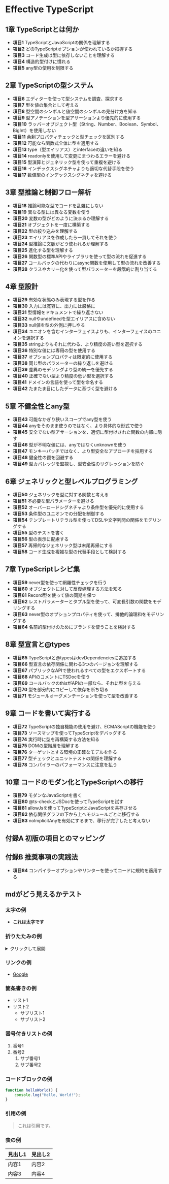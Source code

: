 # Effective TypeScript

## 1章 TypeScriptとは何か

- **項目1** TypeScriptとJavaScriptの関係を理解する
- **項目2** どのTypeScriptオプションが使われているか把握する
- **項目3** コード生成は型に依存しないことを理解する
- **項目4** 構造的型付けに慣れる
- **項目5** any型の使用を制限する

## 2章 TypeScriptの型システム

- **項目6** エディターを使って型システムを調査、探求する
- **項目7** 型を値の集合として考える
- **項目8** 型空間のシンボルと値空間のシンボルの見分け方を知る
- **項目9** 型アノテーションを型アサーションより優先的に使用する
- **項目10** ラッパーオブジェクト型（String、Number、Boolean、Symbol、BigInt）を使用しない
- **項目11** 余剰プロパティチェックと型チェックを区別する
- **項目12** 可能なら関数式全体に型を適用する
- **項目13** type（型エイリアス）とinterfaceの違いを知る
- **項目14** readonlyを使用して変更にまつわるエラーを避ける
- **項目15** 型演算とジェネリック型を使って重複を避ける
- **項目16** インデックスシグネチャよりも適切な代替手段を使う
- **項目17** 数値型のインデックスシグネチャを避ける

## 3章 型推論と制御フロー解析

- **項目18** 推論可能な型でコードを乱雑にしない
- **項目19** 異なる型には異なる変数を使う
- **項目20** 変数の型がどのように決まるか理解する
- **項目21** オブジェクトを一度に構築する
- **項目22** 型の絞り込みを理解する
- **項目23** エイリアスを作成したら一貫してそれを使う
- **項目24** 型推論に文脈がどう使われるか理解する
- **項目25** 進化する型を理解する
- **項目26** 関数型の標準APIやライブラリを使って型の流れを促進する
- **項目27** コールバックの代わりにasync関数を使用して型の流れを改善する
- **項目28** クラスやカリー化を使って型パラメーターを段階的に割り当てる

## 4章 型設計

- **項目29** 有効な状態のみ表現する型を作る
- **項目30** 入力には寛容に、出力には厳格に
- **項目31** 型情報をドキュメントで繰り返さない
- **項目32** nullやundefinedを型エイリアスに含めない
- **項目33** null値を型の外側に押しやる
- **項目34** ユニオンを含むインターフェイスよりも、インターフェイスのユニオンを選択する
- **項目35** stringよりもそれに代わる、より精度の高い型を選択する
- **項目36** 特別な値には専用の型を使用する
- **項目37** オプションプロパティは限定的に使用する
- **項目38** 同じ型のパラメーターの繰り返しを避ける
- **項目39** 差異のモデリングより型の統一を優先する
- **項目40** 正確でない型より精度の低い型を選択する
- **項目41** ドメインの言語を使って型を命名する
- **項目42** たまたま目にしたデータに基づく型を避ける

## 5章 不健全性とany型

- **項目43** 可能なかぎり狭いスコープでany型を使う
- **項目44** anyをそのまま使うのではなく、より具体的な形式で使う
- **項目45** 安全でない型アサーションを、適切に型付けされた関数の内部に隠す
- **項目46** 型が不明な値には、anyではなくunknownを使う
- **項目47** モンキーパッチではなく、より型安全なアプローチを採用する
- **項目48** 健全性の罠を回避する
- **項目49** 型カバレッジを監視し、型安全性のリグレッションを防ぐ

## 6章 ジェネリックと型レベルプログラミング

- **項目50** ジェネリックを型に対する関数と考える
- **項目51** 不必要な型パラメーターを避ける
- **項目52** オーバーロードシグネチャより条件型を優先的に使用する
- **項目53** 条件型のユニオンでの分配を制御する
- **項目54** テンプレートリテラル型を使ってDSLや文字列間の関係をモデリングする
- **項目55** 型のテストを書く
- **項目56** 型の表示に配慮する
- **項目57** 再帰的なジェネリック型は末尾再帰にする
- **項目58** コード生成を複雑な型の代替手段として検討する

## 7章 TypeScriptレシピ集

- **項目59** never型を使って網羅性チェックを行う
- **項目60** オブジェクトに対して反復処理する方法を知る
- **項目61** Record型を使って値の同期を保つ
- **項目62** レストパラメーターとタプル型を使って、可変長引数の関数をモデリングする
- **項目63** never型のオプションプロパティを使って、排他的論理和をモデリングする
- **項目64** 名前的型付けのためにブランドを使うことを検討する

## 8章 型宣言と@types

- **項目65** TypeScriptと@typesはdevDependenciesに追加する
- **項目66** 型宣言の依存関係に関わる3つのバージョンを理解する
- **項目67** パブリックなAPIで使われるすべての型をエクスポートする
- **項目68** APIのコメントにTSDocを使う
- **項目69** コールバックのthisがAPIの一部なら、それに型を与える
- **項目70** 型を部分的にコピーして依存を断ち切る
- **項目71** モジュールオーグメンテーションを使って型を改善する

## 9章 コードを書いて実行する

- **項目72** TypeScriptの独自機能の使用を避け、ECMAScriptの機能を使う
- **項目73** ソースマップを使ってTypeScriptをデバッグする
- **項目74** 実行時に型を再構築する方法を知る
- **項目75** DOMの型階層を理解する
- **項目76** ターゲットとする環境の正確なモデルを作る
- **項目77** 型チェックとユニットテストの関係を理解する
- **項目78** コンパイラーのパフォーマンスに注意を払う

## 10章 コードのモダン化とTypeScriptへの移行

- **項目79** モダンなJavaScriptを書く
- **項目80** @ts-checkとJSDocを使ってTypeScriptを試す
- **項目81** allowJsを使ってTypeScriptとJavaScriptを共存させる
- **項目82** 依存関係グラフの下から上へモジュールごとに移行する
- **項目83** noImplicitAnyを有効にするまで、移行が完了したと考えない

## 付録A 初版の項目とのマッピング

## 付録B 推奨事項の実践法

- **項目84** コンパイラーオプションやリンターを使ってコードに規約を適用する


## mdがどう見えるかテスト

### 太字の例
- **これは太字です**

### 折りたたみの例
<details>
<summary>クリックして展開</summary>

折りたたまれた内容がここに表示されます。

</details>

### リンクの例
- [Google](https://www.google.com)

### 箇条書きの例
- リスト1
- リスト2
  - サブリスト1
  - サブリスト2

### 番号付きリストの例
1. 番号1
2. 番号2
   1. サブ番号1
   2. サブ番号2

### コードブロックの例
```javascript
function helloWorld() {
    console.log("Hello, World!");
}
```

### 引用の例
> これは引用です。

### 表の例
| 見出し1 | 見出し2 |
|---------|---------|
| 内容1   | 内容2   |
| 内容3   | 内容4   |